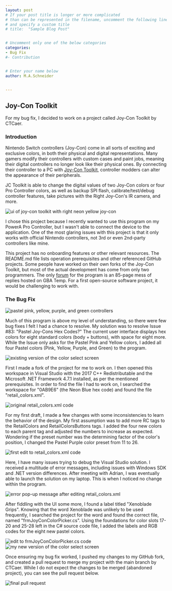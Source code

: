 ```yaml
---
layout: post
# If your post title is longer or more complicated
# than can be represented in the filename, uncomment the following line
# and specify a custom title
# title:  "Sample Blog Post"


# Uncomment only one of the below categories
categories:
- Bug Fix
#- Contribution


# Enter your name below
author: M.A.Schneider


---
```

## **Joy-Con Toolkit**
For my bug fix, I decided to work on a project called Joy-Con Toolkit by CTCaer.


### Introduction
Nintendo Switch controllers (Joy-Con) come in all sorts of exciting and exclusive colors, in both their physical and digital representations. Many gamers modify their controllers with custom cases and paint jobs, meaning their digital controllers no longer look like their physical ones. By connecting their controller to a PC with [Joy-Con Toolkit](https://github.com/CTCaer/jc_toolkit), controller modders can alter the appearance of their peripherals.

JC Toolkit is able to change the digital values of two Joy-Con colors or four Pro Controller colors, as well as backup SPI flash, calibrate/test/debug controller features, take pictures with the Right Joy-Con's IR camera, and more.

![ui of joy-con toolkit with right neon yellow joy-con](../assets/2024-04-21-schneider/user-interface.png)

I chose this project because I recently wanted to use this program on my PowerA Pro Controller, but I wasn't able to connect the device to the application. One of the most glaring issues with this project is that it only works with official Nintendo controllers, not 3rd or even 2nd-party controllers like mine.

This project has no onboarding features or other relevant resources. The README.md file lists operation prerequisites and other referenced GitHub projects. Some people have worked on their own forks of the Joy-Con Toolkit, but most of the actual development has come from only two programmers. The only [forum](https://gbatemp.net/threads/tool-joy-con-toolkit.478560/) for the program is an 85-page mess of replies hosted on GBA Temp. For a first open-source software project, it would be challenging to work with.


### The Bug Fix

![pastel pink, yellow, purple, and green controllers](../assets/2024-04-21-schneider/pastel-joycon.jpg)

Much of this program is above my level of understanding, so there were few bug fixes I felt I had a chance to resolve. My solution was to resolve Issue #83: "Pastel Joy-Cons Hex Codes?" The current user interface displays hex colors for eight standard colors (body + buttons), with space for eight more. While the Issue only asks for the Pastel Pink and Yellow colors, I added all four Pastel colors (Pink, Yellow, Purple, and Green) to the program.

![existing version of the color select screen](../assets/2024-04-21-schneider/retail-color-1.png)

First I made a fork of the project for me to work on. I then opened this workspace in Visual Studio with the 2017 C++ Redistributable and the Microsoft .NET Framework 4.7.1 installed, as per the mentioned prerequisites. In order to find the file I had to work on, I searched the workspace for "0AB9E6" (the Neon Blue hex code) and found the file "retail_colors.xml".

![original retail_colors.xml code](../assets/2024-04-21-schneider/code-snippet-1.png)

For my first draft, I made a few changes with some inconsistencies to learn the behavior of the design. My first assumption was to add more RC tags to the RetailColors and RetailColorsButtons tags. I added the four new colors to each parent tag and adjusted the numbers to increase as expected. Wondering if the preset number was the determining factor of the color's position, I changed the Pastel Purple color preset from 11 to 26.

![first edit to retail_colors.xml code](../assets/2024-04-21-schneider/code-snippet-2.png)

Here, I have many issues trying to debug the Visual Studio solution. I received a multitude of error messages, including issues with Windows SDK and .NET version differences. After meeting with Adrian, I was eventually able to launch the solution on my laptop. This is when I noticed no change within the program.

![error pop-up message after editing retail_colors.xml](../assets/2024-04-21-schneider/error-message.png)

After fiddling with the UI some more, I found a label titled "Xenoblade Grips". Knowing that the word Xenoblade was unlikely to be used frequently, I searched the project for the word and found the correct file, named "frmJoyConColorPicker.cs". Using the foundations for color slots 17-20 and 25-28 left in the C# source code file, I added the labels and RGB codes for the eight new pastel colors.

![edit to frmJoyConColorPicker.cs code](../assets/2024-04-21-schneider/code-snippet-3.jpg)
![my new version of the color select screen](../assets/2024-04-21-schneider/retail-color-2.jpg)

Once ensuring my bug fix worked, I pushed my changes to my GitHub fork, and created a pull request to merge my project with the main branch by CTCaer. While I do not expect the changes to be merged (abandoned project), you can see the pull request below.

![final pull request](../assets/2024-04-21-schneider/pull-request.jpg)
